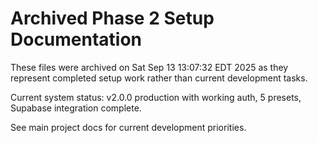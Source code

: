 # Archived Phase 2 Setup Documentation

These files were archived on Sat Sep 13 13:07:32 EDT 2025 as they represent completed setup work rather than current development tasks.

Current system status: v2.0.0 production with working auth, 5 presets, Supabase integration complete.

See main project docs for current development priorities.
